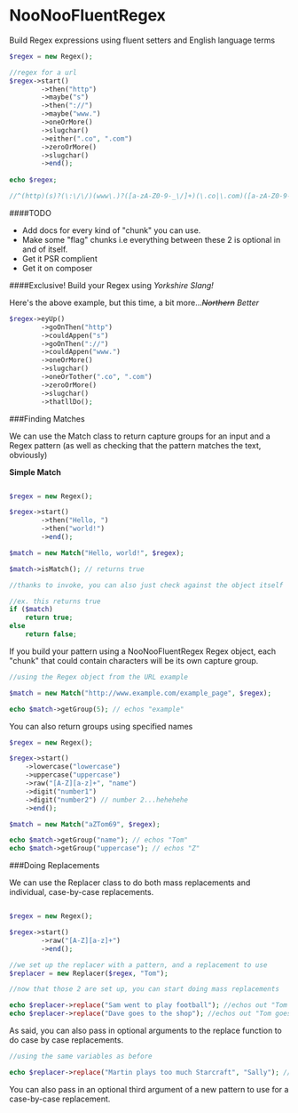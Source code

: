 NooNooFluentRegex
=================

Build Regex expressions using fluent setters and English language terms

```php
$regex = new Regex();

//regex for a url
$regex->start()
		->then("http")
		->maybe("s")
		->then("://")
		->maybe("www.")
		->oneOrMore()
		->slugchar()
		->either(".co", ".com")
		->zeroOrMore()
		->slugchar()
		->end();
		
echo $regex;

//^(http)(s)?(\:\/\/)(www\.)?([a-zA-Z0-9-_\/]+)(\.co|\.com)([a-zA-Z0-9-_\/]*)$
```
####TODO
- Add docs for every kind of "chunk" you can use.
- Make some "flag" chunks i.e everything between these 2 is optional in and of itself.
- Get it PSR complient
- Get it on composer

####Exclusive! Build your Regex using _Yorkshire Slang!_

Here's the above example, but this time, a bit more..._~~Northern~~ Better_

```php
$regex->eyUp()
		->goOnThen("http")
		->couldAppen("s")
		->goOnThen("://")
		->couldAppen("www.")
		->oneOrMore()
		->slugchar()
		->oneOrTother(".co", ".com")
		->zeroOrMore()
		->slugchar()
		->thatllDo();
```

###Finding Matches

We can use the Match class to return capture groups for an input and a Regex pattern (as well as checking that the pattern matches the text, obviously)

__Simple Match__

```php

$regex = new Regex();

$regex->start()
		->then("Hello, ")
		->then("world!")
		->end();

$match = new Match("Hello, world!", $regex);

$match->isMatch(); // returns true

//thanks to invoke, you can also just check against the object itself

//ex. this returns true
if ($match)
	return true;
else
	return false;
```

If you build your pattern using a NooNooFluentRegex Regex object, each "chunk" that could contain characters will be its own capture group.

```php
//using the Regex object from the URL example

$match = new Match("http://www.example.com/example_page", $regex);

echo $match->getGroup(5); // echos "example"
```
You can also return groups using specified names

```php
$regex = new Regex();

$regex->start()
	->lowercase("lowercase")
	->uppercase("uppercase")
	->raw("[A-Z][a-z]+", "name")
	->digit("number1")
	->digit("number2") // number 2...hehehehe
	->end();

$match = new Match("aZTom69", $regex);

echo $match->getGroup("name"); // echos "Tom"
echo $match->getGroup("uppercase"); // echos "Z"

```
###Doing Replacements

We can use the Replacer class to do both mass replacements and individual, case-by-case replacements.

```php

$regex = new Regex();

$regex->start()
		->raw("[A-Z][a-z]+")
		->end();

//we set up the replacer with a pattern, and a replacement to use
$replacer = new Replacer($regex, "Tom");

//now that those 2 are set up, you can start doing mass replacements

echo $replacer->replace("Sam went to play football"); //echos out "Tom went to play football";
echo $replacer->replace("Dave goes to the shop"); //echos out "Tom goes to the shop";
```

As said, you can also pass in optional arguments to the replace function to do case by case replacements.

```php
//using the same variables as before

echo $replacer->replace("Martin plays too much Starcraft", "Sally"); //echos out "Sally plays too much Starcraft";
```

You can also pass in an optional third argument of a new pattern to use for a case-by-case replacement.
